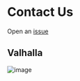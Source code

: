 # Contact Us
Open an [issue](https://github.com/valhalla-organization/.github)

## Valhalla
![image](https://user-images.githubusercontent.com/100146613/161426762-6ffc96f6-5ae6-4148-9c12-15915778c28c.png)
